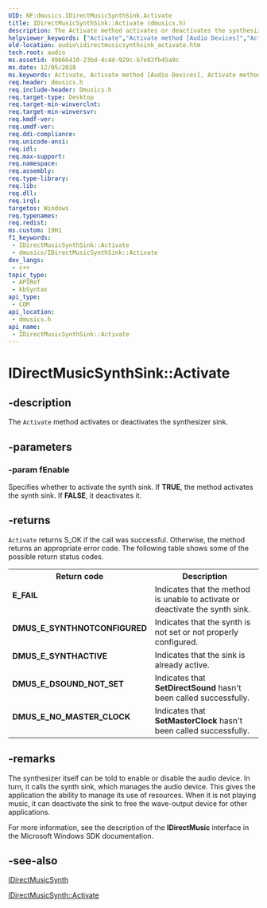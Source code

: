 ```yaml
---
UID: NF:dmusics.IDirectMusicSynthSink.Activate
title: IDirectMusicSynthSink::Activate (dmusics.h)
description: The Activate method activates or deactivates the synthesizer sink.
helpviewer_keywords: ["Activate","Activate method [Audio Devices]","Activate method [Audio Devices]","IDirectMusicSynthSink interface","IDirectMusicSynthSink interface [Audio Devices]","Activate method","IDirectMusicSynthSink.Activate","IDirectMusicSynthSink::Activate","audio.idirectmusicsynthsink_activate","audmp-routines_8a2d5dd7-92f1-4341-a5f3-68fd1215fc06.xml","dmusics/IDirectMusicSynthSink::Activate"]
old-location: audio\idirectmusicsynthsink_activate.htm
tech.root: audio
ms.assetid: 49b66410-23bd-4c4d-929c-b7e82fb45a9c
ms.date: 12/05/2018
ms.keywords: Activate, Activate method [Audio Devices], Activate method [Audio Devices],IDirectMusicSynthSink interface, IDirectMusicSynthSink interface [Audio Devices],Activate method, IDirectMusicSynthSink.Activate, IDirectMusicSynthSink::Activate, audio.idirectmusicsynthsink_activate, audmp-routines_8a2d5dd7-92f1-4341-a5f3-68fd1215fc06.xml, dmusics/IDirectMusicSynthSink::Activate
req.header: dmusics.h
req.include-header: Dmusics.h
req.target-type: Desktop
req.target-min-winverclnt: 
req.target-min-winversvr: 
req.kmdf-ver: 
req.umdf-ver: 
req.ddi-compliance: 
req.unicode-ansi: 
req.idl: 
req.max-support: 
req.namespace: 
req.assembly: 
req.type-library: 
req.lib: 
req.dll: 
req.irql: 
targetos: Windows
req.typenames: 
req.redist: 
ms.custom: 19H1
f1_keywords:
 - IDirectMusicSynthSink::Activate
 - dmusics/IDirectMusicSynthSink::Activate
dev_langs:
 - c++
topic_type:
 - APIRef
 - kbSyntax
api_type:
 - COM
api_location:
 - dmusics.h
api_name:
 - IDirectMusicSynthSink::Activate
---
```


# IDirectMusicSynthSink::Activate


## -description

The <code>Activate</code> method activates or deactivates the synthesizer sink.

## -parameters

### -param fEnable

Specifies whether to activate the synth sink. If <b>TRUE</b>, the method activates the synth sink. If <b>FALSE</b>, it deactivates it.

## -returns

<code>Activate</code> returns S_OK if the call was successful. Otherwise, the method returns an appropriate error code. The following table shows some of the possible return status codes.

<table>
<tr>
<th>Return code</th>
<th>Description</th>
</tr>
<tr>
<td width="40%">
<dl>
<dt><b>E_FAIL</b></dt>
</dl>
</td>
<td width="60%">
Indicates that the method is unable to activate or deactivate the synth sink.

</td>
</tr>
<tr>
<td width="40%">
<dl>
<dt><b>DMUS_E_SYNTHNOTCONFIGURED</b></dt>
</dl>
</td>
<td width="60%">
Indicates that the synth is not set or not properly configured.

</td>
</tr>
<tr>
<td width="40%">
<dl>
<dt><b>DMUS_E_SYNTHACTIVE</b></dt>
</dl>
</td>
<td width="60%">
Indicates that the sink is already active.

</td>
</tr>
<tr>
<td width="40%">
<dl>
<dt><b>DMUS_E_DSOUND_NOT_SET</b></dt>
</dl>
</td>
<td width="60%">
Indicates that <b>SetDirectSound</b> hasn't been called successfully.

</td>
</tr>
<tr>
<td width="40%">
<dl>
<dt><b>DMUS_E_NO_MASTER_CLOCK</b></dt>
</dl>
</td>
<td width="60%">
Indicates that <b>SetMasterClock</b> hasn't been called successfully.

</td>
</tr>
</table>

## -remarks

The synthesizer itself can be told to enable or disable the audio device. In turn, it calls the synth sink, which manages the audio device. This gives the application the ability to manage its use of resources. When it is not playing music, it can deactivate the sink to free the wave-output device for other applications.

For more information, see the description of the <b>IDirectMusic</b> interface in the Microsoft Windows SDK documentation.

## -see-also

<a href="/windows/desktop/api/dmusics/nn-dmusics-idirectmusicsynth">IDirectMusicSynth</a>



<a href="/windows/desktop/api/dmusics/nf-dmusics-idirectmusicsynth-activate">IDirectMusicSynth::Activate</a>

